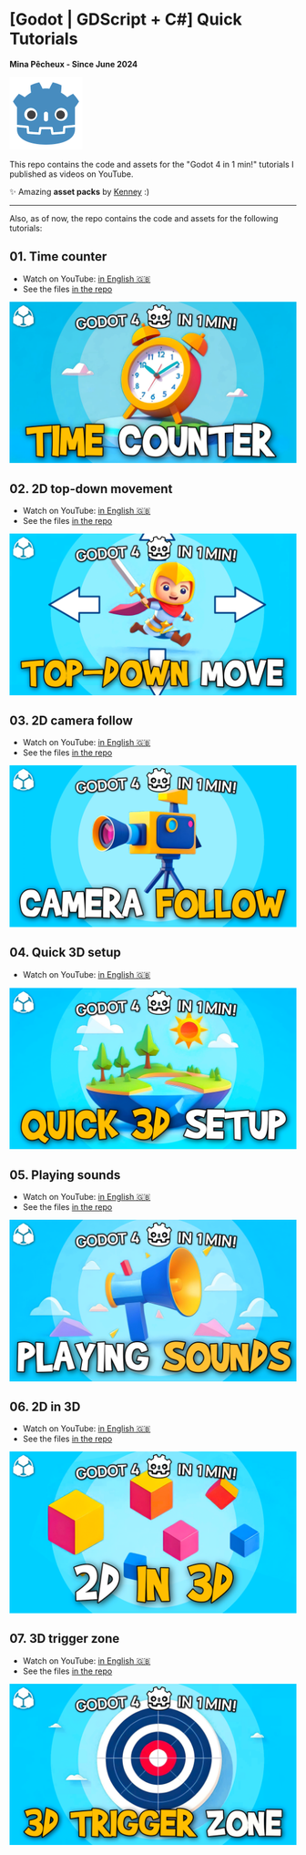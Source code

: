# [Godot | GDScript + C#] Quick Tutorials

**Mina Pêcheux - Since June 2024**

<img style="width: 128px" src="doc/godot-small.png" />

This repo contains the code and assets for the "Godot 4 in 1 min!" tutorials I published as videos on YouTube.

✨ Amazing **asset packs** by [Kenney](https://kenney.nl/) :)

---

Also, as of now, the repo contains the code and assets for the following tutorials:

## 01. Time counter

- Watch on YouTube: [in English 🇬🇧](https://www.youtube.com/watch?v=PYx2bW_SN0A)
- See the files [in the repo](/01-TimeCounter/)

![cover-01_TimeCounter](/doc/01_TimeCounter.png)

## 02. 2D top-down movement

- Watch on YouTube: [in English 🇬🇧](https://www.youtube.com/watch?v=MOO9-k7TmPU)
- See the files [in the repo](/02-TopDownDemo/)

![cover-02_TopDownMovement](/doc/02_TopDownMovement.png)

## 03. 2D camera follow

- Watch on YouTube: [in English 🇬🇧](https://www.youtube.com/watch?v=nfA0aKMDIyE)
- See the files [in the repo](/02-TopDownDemo/)

![cover-03_2DCameraFollow](/doc/03_2DCameraFollow.png)

## 04. Quick 3D setup

- Watch on YouTube: [in English 🇬🇧](https://www.youtube.com/watch?v=uS1JoOM4D0Q)

![cover-04_3DSceneSetup](/doc/04_3DSceneSetup.png)

## 05. Playing sounds

- Watch on YouTube: [in English 🇬🇧](https://www.youtube.com/watch?v=8RECF55sK_o)
- See the files [in the repo](/05-PlayingSounds/)

![cover-05_PlayingSounds](/doc/05_PlayingSounds.png)

## 06. 2D in 3D

- Watch on YouTube: [in English 🇬🇧](https://www.youtube.com/watch?v=yVZR06ykgEQ)
- See the files [in the repo](/06-2DIn3D/)

![cover-06_2DIn3D](/doc/06_2DIn3D.png)

## 07. 3D trigger zone

- Watch on YouTube: [in English 🇬🇧](https://www.youtube.com/watch?v=iEmiLN9twqA)
- See the files [in the repo](/07-3DTriggerZone/)

![cover-07_3DTriggerZone](/doc/07_3DTriggerZone.png)
